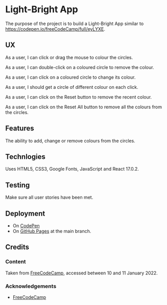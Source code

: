 # Light-Bright App

The purpose of the project is to build a Light-Bright App similar to https://codepen.io/freeCodeCamp/full/eyLYXE.

## UX

As a user, I can click or drag the mouse to colour the circles.

As a user, I can double-click on a coloured circle to remove the colour.

As a user, I can click on a coloured circle to change its colour.

As a user, I should get a circle of different colour on each click.

As a user, I can click on the Reset button to remove the recent colour.

As a user, I can click on the Reset All button to remove all the colours from the circles.

## Features

The ability to add, change or remove colours from the circles.

## Technlogies

Uses HTML5, CSS3, Google Fonts, JavaScript and React 17.0.2.

## Testing

Make sure all user stories have been met.

## Deployment

- On [CodePen](https://codepen.io/derektypist/pen/gOGdNNW)
- On [GitHub Pages](https://derektypist.github.io/light-bright-app) at the main branch.

## Credits

### Content

Taken from [FreeCodeCamp](https://codepen.io/freeCodeCamp/full/eyLYXE), accessed between 10 and 11 January 2022.

### Acknowledgements

- [FreeCodeCamp](https://www.freecodecamp.org)

